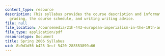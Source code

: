 ```yaml
---
content_type: resource
description: This syllabus provides the course description and information on requirements,
  grading, the course schedule, and writing writing advice.
file: null
file_location: /coursemedia/21h-443-european-imperialism-in-the-19th-and-20th-centuries-spring-2006/8b9d1d56b4253ecf5420288553899a66_MIT21H_443s06_sylls06.pdf
file_type: application/pdf
resourcetype: Document
title: Spring 2006 Syllabus
uid: 8b9d1d56-b425-3ecf-5420-288553899a66
---
```

